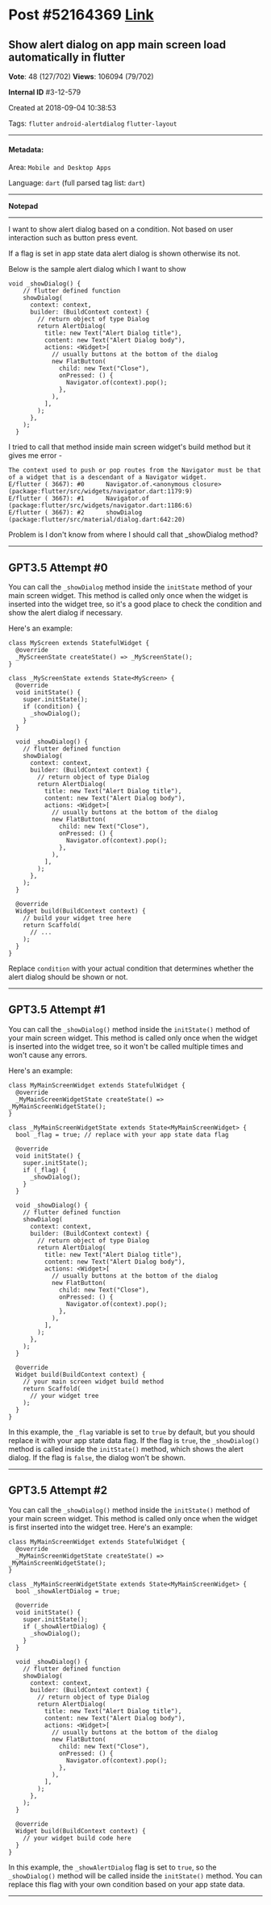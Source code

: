 
# Post \#52164369 [Link](https://stackoverflow.com/questions/52164369/)

## Show alert dialog on app main screen load automatically in flutter

**Vote**: 48 (127/702) **Views**: 106094 (79/702) 

**Internal ID** \#3-12-579

Created at 2018-09-04 10:38:53

Tags: `flutter` `android-alertdialog` `flutter-layout`

----------

#### Metadata:

Area: `Mobile and Desktop Apps`

Language: `dart` (full parsed tag list: `dart`)

----------

**Notepad**


----------

I want to show alert dialog based on a condition. Not based on user interaction such as button press event.

If a flag is set in app state data alert dialog is shown otherwise its not.

Below is the sample alert dialog which I want to show

```
void _showDialog() {
    // flutter defined function
    showDialog(
      context: context,
      builder: (BuildContext context) {
        // return object of type Dialog
        return AlertDialog(
          title: new Text("Alert Dialog title"),
          content: new Text("Alert Dialog body"),
          actions: <Widget>[
            // usually buttons at the bottom of the dialog
            new FlatButton(
              child: new Text("Close"),
              onPressed: () {
                Navigator.of(context).pop();
              },
            ),
          ],
        );
      },
    );
  }
```


I tried to call that method inside main screen widget's build method but it gives me error -

```
The context used to push or pop routes from the Navigator must be that of a widget that is a descendant of a Navigator widget.
E/flutter ( 3667): #0      Navigator.of.<anonymous closure> (package:flutter/src/widgets/navigator.dart:1179:9)
E/flutter ( 3667): #1      Navigator.of (package:flutter/src/widgets/navigator.dart:1186:6)
E/flutter ( 3667): #2      showDialog (package:flutter/src/material/dialog.dart:642:20)
```


Problem is I don't know from where I should call that _showDialog method?


----------
        
## GPT3.5 Attempt \#0

You can call the `_showDialog` method inside the `initState` method of your main screen widget. This method is called only once when the widget is inserted into the widget tree, so it's a good place to check the condition and show the alert dialog if necessary.

Here's an example:

```
class MyScreen extends StatefulWidget {
  @override
  _MyScreenState createState() => _MyScreenState();
}

class _MyScreenState extends State<MyScreen> {
  @override
  void initState() {
    super.initState();
    if (condition) {
      _showDialog();
    }
  }

  void _showDialog() {
    // flutter defined function
    showDialog(
      context: context,
      builder: (BuildContext context) {
        // return object of type Dialog
        return AlertDialog(
          title: new Text("Alert Dialog title"),
          content: new Text("Alert Dialog body"),
          actions: <Widget>[
            // usually buttons at the bottom of the dialog
            new FlatButton(
              child: new Text("Close"),
              onPressed: () {
                Navigator.of(context).pop();
              },
            ),
          ],
        );
      },
    );
  }

  @override
  Widget build(BuildContext context) {
    // build your widget tree here
    return Scaffold(
      // ...
    );
  }
}
```

Replace `condition` with your actual condition that determines whether the alert dialog should be shown or not.

--------

## GPT3.5 Attempt \#1

You can call the `_showDialog()` method inside the `initState()` method of your main screen widget. This method is called only once when the widget is inserted into the widget tree, so it won't be called multiple times and won't cause any errors.

Here's an example:

```
class MyMainScreenWidget extends StatefulWidget {
  @override
  _MyMainScreenWidgetState createState() => _MyMainScreenWidgetState();
}

class _MyMainScreenWidgetState extends State<MyMainScreenWidget> {
  bool _flag = true; // replace with your app state data flag

  @override
  void initState() {
    super.initState();
    if (_flag) {
      _showDialog();
    }
  }

  void _showDialog() {
    // flutter defined function
    showDialog(
      context: context,
      builder: (BuildContext context) {
        // return object of type Dialog
        return AlertDialog(
          title: new Text("Alert Dialog title"),
          content: new Text("Alert Dialog body"),
          actions: <Widget>[
            // usually buttons at the bottom of the dialog
            new FlatButton(
              child: new Text("Close"),
              onPressed: () {
                Navigator.of(context).pop();
              },
            ),
          ],
        );
      },
    );
  }

  @override
  Widget build(BuildContext context) {
    // your main screen widget build method
    return Scaffold(
      // your widget tree
    );
  }
}
```

In this example, the `_flag` variable is set to `true` by default, but you should replace it with your app state data flag. If the flag is `true`, the `_showDialog()` method is called inside the `initState()` method, which shows the alert dialog. If the flag is `false`, the dialog won't be shown.

--------

## GPT3.5 Attempt \#2

You can call the `_showDialog()` method inside the `initState()` method of your main screen widget. This method is called only once when the widget is first inserted into the widget tree. Here's an example:

```
class MyMainScreenWidget extends StatefulWidget {
  @override
  _MyMainScreenWidgetState createState() => _MyMainScreenWidgetState();
}

class _MyMainScreenWidgetState extends State<MyMainScreenWidget> {
  bool _showAlertDialog = true;

  @override
  void initState() {
    super.initState();
    if (_showAlertDialog) {
      _showDialog();
    }
  }

  void _showDialog() {
    // flutter defined function
    showDialog(
      context: context,
      builder: (BuildContext context) {
        // return object of type Dialog
        return AlertDialog(
          title: new Text("Alert Dialog title"),
          content: new Text("Alert Dialog body"),
          actions: <Widget>[
            // usually buttons at the bottom of the dialog
            new FlatButton(
              child: new Text("Close"),
              onPressed: () {
                Navigator.of(context).pop();
              },
            ),
          ],
        );
      },
    );
  }

  @override
  Widget build(BuildContext context) {
    // your widget build code here
  }
}
```

In this example, the `_showAlertDialog` flag is set to `true`, so the `_showDialog()` method will be called inside the `initState()` method. You can replace this flag with your own condition based on your app state data.

--------
